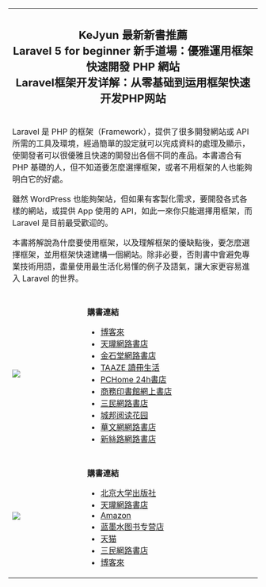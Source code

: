 <table>
    <tr>
        <th colspan="2">
            <h2 style="font-size:22px;">
                KeJyun 最新新書推薦<br>Laravel 5 for beginner 新手道場：優雅運用框架快速開發 PHP 網站
                <br>
                Laravel框架开发详解：从零基础到运用框架快速开发PHP网站
            </h2>
        </th>
    </tr>
    <tr>
        <td colspan="2">
            <p>Laravel 是 PHP 的框架（Framework），提供了很多開發網站或 API 所需的工具及環境，經過簡單的設定就可以完成資料的處理及顯示，使開發者可以很優雅且快速的開發出各個不同的產品。本書適合有
                PHP 基礎的人，但不知道要怎麼選擇框架，或者不用框架的人也能夠明白它的好處。</p>
            <p>雖然 WordPress 也能夠架站，但如果有客製化需求，要開發各式各樣的網站，或提供 App 使用的 API，如此一來你只能選擇用框架，而 Laravel 是目前最受歡迎的。</p>
            <p>本書將解說為什麼要使用框架，以及理解框架的優缺點後，要怎麼選擇框架，並用框架快速建構一個網站。除非必要，否則書中會避免專業技術用語，盡量使用最生活化易懂的例子及語氣，讓大家更容易進入 Laravel 的世界。</p>
        </td>
    </tr>
    <tr>
        <td style="width:30%;">
            <img src="https://i.imgur.com/RYcmwgY.png" alt"Laravel 5 for beginner 新手道場：優雅運用框架快速開發 PHP 網站" />
        </td>
        <td>
            <h3 style="font-size:16px;">
                購書連結
            </h3>
            <ul>
                <li>
                    <a href="https://goo.gl/Juv97M"
                       target="_blank"
                       alt="博客來-Laravel 5 for beginner 新手道場：優雅運用框架快速開發 PHP 網站"
                    >
                        博客來
                    </a>
                </li>
                <li>
                    <a href="https://goo.gl/fa5dWf"
                       target="_blank"
                       alt="天瓏網路書店-Laravel 5 for beginner 新手道場：優雅運用框架快速開發 PHP 網站"
                    >
                        天瓏網路書店
                    </a>
                </li>
                <li>
                    <a href="https://goo.gl/Ym73kH"
                       target="_blank"
                       alt="Laravel 5 for beginner 新手道場：優雅運用框架快速開發 PHP 網站-金石堂網路書店"
                    >
                        金石堂網路書店
                    </a>
                </li>
                <li>
                    <a href="https://goo.gl/hMnBCs"
                       target="_blank"
                       alt="Laravel 5 for beginner 新手道場：優雅運用框架快速開發 PHP 網站- TAAZE 讀冊生活"
                    >
                        TAAZE 讀冊生活
                    </a>
                </li>
                <li>
                    <a href="https://goo.gl/QiRqXo"
                       target="_blank"
                       alt="Laravel 5 for beginner 新手道場：優雅運用框架快速開發 PHP 網站 - PChome 24h書店"
                    >
                        PCHome 24h書店
                    </a>
                </li>
                <li>
                    <a href="https://goo.gl/nGhPnU"
                       target="_blank"
                       alt="Laravel 5 for beginner 新手道場－－優雅運用框架快速開發 PHP 網站"
                    >
                        商務印書館網上書店
                    </a>
                </li>
                <li>
                    <a href="https://goo.gl/RptkyY"
                       target="_blank"
                       alt="Laravel 5 for beginner 新手道場：優雅運用框架快速開發 PHP 網站-洪可郡 - 三民網路書店"
                    >
                        三民網路書店
                    </a>
                </li>
                <li>
                    <a href="https://goo.gl/5dXGQ8"
                       target="_blank"
                       alt="Laravel 5 for beginner 新手道場：優雅運用框架快速開發 PHP 網站, 城邦阅读花园 - 马来西亚最大网路书店"
                    >
                        城邦阅读花园
                    </a>
                </li>
                <li>
                    <a href="https://goo.gl/6Zy8yK"
                       target="_blank"
                       alt="華文網網路書店：Laravel 5 for beginner 新手道場：優雅運用框架快速開發 PHP 網站．電腦與網路/程式語言◎知．識．服．務．新．思．路◎"
                    >
                        華文網網路書店
                    </a>
                </li>
                <li>
                    <a href="https://goo.gl/o9msPz"
                       target="_blank"
                       alt="新絲路網路書店-Laravel 5 for beginner 新手道場：優雅運用框架快速開發 PHP 網站．電腦與網路/程式語言"
                    >
                        新絲路網路書店
                    </a>
                </li>
            </ul>
        </td>
    </tr>
    <tr>
        <td style="width:30%;">
            <img src="https://i.imgur.com/CurSW2g.jpg" alt"Laravel框架开发详解：从零基础到运用框架快速开发PHP网站" />
        </td>
        <td>
            <h3 style="font-size:16px;">
                購書連結
            </h3>
            <ul>
                <li>
                    <a href="http://bit.ly/2EneIxw"
                       target="_blank"
                       alt="《Laravel框架开发详解：从零基础到运用框架快速开发PHP网站》(洪可郡（KeJyun）)【摘要 书评 试读】- 京东图书"
                    >
                        北京大学出版社
                    </a>
                </li>
                <li>
                    <a href="http://bit.ly/2zSxOI2"
                       target="_blank"
                       alt="天瓏網路書店-Laravel框架開發詳解：從零基礎到運用框架快速開發PHP網站"
                    >
                        天瓏網路書店
                    </a>
                </li>
                <li>
                    <a href="https://amzn.to/2RKeN1y"
                       target="_blank"
                       alt="《Laravel框架开发详解:从零基础到运用框架快速开发PHP网站》 洪可郡 (KeJyun)【摘要 书评 试读】图书"
                    >
                        Amazon
                    </a>
                </li>
                <li>
                    <a href="http://bit.ly/2ru0qmu"
                       target="_blank"
                       alt="《正版全新 Laravel框架开发详解：从零基础到运用框架快速开发PHP网站 洪可郡 北京大学出版社》【摘要 书评 试读】- 京东图书"
                    >
                        蓝墨水图书专营店
                    </a>
                </li>
                <li>
                    <a href="http://bit.ly/2Qnrjao"
                       target="_blank"
                       alt="正版 Laravel框架开发详解：从零基础到运用框架快速开发PHP网站 计算机与互联网 网页制作 Web技术 程序设计 洪可郡-tmall.com天猫"
                    >
                        天猫
                    </a>
                </li>
                <li>
                    <a href="http://bit.ly/2PstkNn"
                       target="_blank"
                       alt="Laravel框架開發詳解：從零基礎到運用框架快速開發PHP網站（簡體書）-洪可郡 - 三民網路書店"
                    >
                        三民網路書店
                    </a>
                </li>
                <li>
                    <a href="http://bit.ly/2E7jbnk"
                       target="_blank"
                       alt="博客來-Laravel框架開發詳解：從零基礎到運用框架快速開發PHP網站"
                    >
                        博客來
                    </a>
                </li>
            </ul>
        </td>
    </tr>
</table>
